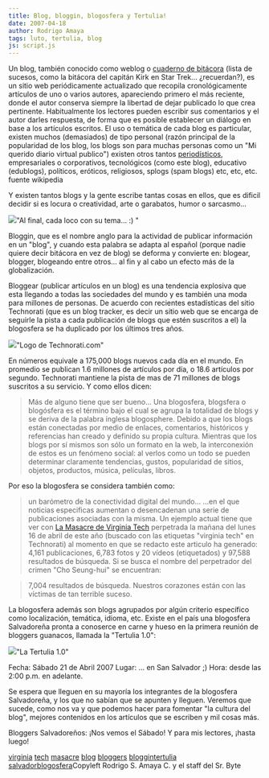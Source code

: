 ```yaml
---
title: Blog, bloggin, blogosfera y Tertulia!
date: 2007-04-18
author: Rodrigo Amaya
tags: luto, tertulia, blog
js: script.js
---
```


Un blog, también conocido como weblog
      o [cuaderno de bitácora](http://es.wikipedia.org/wiki/Cuaderno_de_bit%C3%A1cora) (lista de sucesos, como la bitácora
      del capitán Kirk en Star Trek... ¿recuerdan?), es un sitio web periódicamente actualizado que
      recopila cronológicamente artículos de uno o varios autores, apareciendo primero el más
      reciente, donde el autor conserva siempre la libertad de dejar publicado lo que crea
      pertinente. Habitualmente los lectores pueden escribir sus comentarios y el autor darles
      respuesta, de forma que es posible establecer un diálogo en base a los artículos
      escritos.
El uso o temática de cada blog es particular, existen
      muchos (demasiados) de tipo personal (razón principal de la popularidad de los blog, los blogs
      son para muchas personas como un "Mi querido diario
      virtual publico") existen otros tantos [periodísticos](http://es.wikipedia.org/wiki/Periodismo),
      empresariales o corporativos, tecnológicos (como este blog), educativo (edublogs), políticos,
      eróticos, religiosos, splogs (spam blogs) etc, etc, etc.
fuente wikipedia

Y existen tantos blogs y la gente escribe tantas
      cosas en ellos, que es dificil decidir si es locura o creatividad, arte o garabatos, humor o
      sarcasmo...

[![](http://bp0.blogger.com/_ayvorITawE4/RiY8xne2e9I/AAAAAAAAARU/ubUELvLYel0/s320/421934061_075233b186.jpg)](http://bp0.blogger.com/_ayvorITawE4/RiY8xne2e9I/AAAAAAAAARU/ubUELvLYel0/s1600-h/421934061_075233b186.jpg)"Al final, cada loco con su
      tema... :) "

Bloggin, que es el nombre anglo para la actividad de
      publicar información en un "blog", y cuando esta palabra se adapta al español (porque nadie
      quiere decir bitácora en vez de blog) se deforma y convierte en: blogear, blogger, blogeando
      entre otros... al fin y al cabo un efecto más de la globalización.

Bloggear (publicar artículos en un
      blog) es una tendencia explosiva que esta llegando a todas las sociedades del mundo y es
      también una moda para millones de personas.
De acuerdo con recientes estadísticas
      del sitio Technorati (que es un blog tracker, es decir un sitio web que se encarga de seguirle
      la pista a cada publicación de blogs que estén suscritos a el) la blogosfera se ha duplicado
      por los últimos tres años.

[![](http://bp2.blogger.com/_ayvorITawE4/RiY6kHe2e8I/AAAAAAAAARM/75GpZxNE3vA/s400/masthead.png)](http://bp2.blogger.com/_ayvorITawE4/RiY6kHe2e8I/AAAAAAAAARM/75GpZxNE3vA/s1600-h/masthead.png)"Logo de
      Technorati.com"

En números
      equivale a 175,000 blogs nuevos cada día en el mundo. En promedio se publican 1.6 millones de
      artículos por día, o 18.6 artículos por segundo. Technorati mantiene la pista de mas de
      71 millones de blogs suscritos a su
      servicio. Y como ellos dicen:
> Más de
> alguno tiene que ser
> bueno...
Una blogosfera,
      blogsfera o blogósfera es el término bajo el cual se
      agrupa la totalidad de blogs y se deriva de la palabra inglesa blogosphere.
      Debido a que los blogs están conectadas por medio de enlaces, comentarios, históricos y
      referencias han creado y definido su propia cultura.
Mientras que los blogs por sí
      mismos son sólo un formato en la web, la interconexión de estos es un fenómeno social: al
      verlos como un todo se pueden determinar claramente tendencias, gustos, popularidad de sitios,
      objetos, productos, música, películas, libros.

Por eso la blogosfera se
      considera también como:

> un barómetro de la conectividad digital del
> mundo...
...en el que noticias especificas aumentan o
      desencadenan una serie de publicaciones asociadas con la misma. Un ejemplo actual tiene que
      ver con [La Masacre de Virginia Tech](http://technorati.com/search/%22virginia%20tech%22) perpetrada la mañana del lunes 16 de abril de este año (buscado con
      las etiquetas "virginia tech" en
      Technorati) al momento en que se redacto este articulo ha generado:
> 4,161
> publicaciones, 6,783 fotos y 20 vídeos (etiquetados)
> y 97,588
> resultados de búsqueda.
Si se busca el nombre del perpetrador
      del crimen "Cho Seung-hui" se
      encuentran:

> 7,004 resultados de búsqueda.
Nuestros corazones están con las víctimas de tan terrible suceso.

La blogosfera además son blogs agrupados por algún criterio
      específico como localización, temática, idioma, etc. Existe en el país una blogosfera
      Salvadoreña pronta a conoserce en carne y hueso en la primera reunión de bloggers guanacos,
      llamada la "Tertulia 1.0":

[![](http://bp0.blogger.com/_ayvorITawE4/RiY4Ane2e7I/AAAAAAAAARE/EqxQ0SXgtaQ/s400/tertulia01.jpg)](http://bp0.blogger.com/_ayvorITawE4/RiY4Ane2e7I/AAAAAAAAARE/EqxQ0SXgtaQ/s1600-h/tertulia01.jpg)"La Tertulia 1.0"

Fecha: Sábado 21 de Abril 2007
Lugar: ... en San Salvador ;)
Hora: desde las 2:00 p.m. en
      adelante.

Se espera que lleguen en su mayoría los integrantes de la
      blogosfera Salvadoreña, y los que no sabían que se apunten y lleguen. Veremos que sucede, como
      nos va y que podemos hacer para fomentar "la cultura del blog", mejores contenidos en los
      artículos que se escriben y mil cosas más.

Bloggers Salvadoreños: ¡Nos
      vemos el Sábado!
Y para mis lectores, ¡hasta luego!

[virginia](http://www.blogalaxia.com/tags/virginia) [tech](http://www.blogalaxia.com/tags/tech) [masacre](http://www.blogalaxia.com/tags/masacre) [blog](http://www.blogalaxia.com/tags/blog) [bloggers](http://www.blogalaxia.com/tags/bloggers) [bloggin](http://www.blogalaxia.com/tags/bloggin)[tertulia](http://www.blogalaxia.com/tags/tertulia) [salvador](http://www.blogalaxia.com/tags/salvador)[blogosfera](http://www.blogalaxia.com/tags/blogosfera)Copyleft Rodrigo S. Amaya C. y el staff del Sr.
      Byte